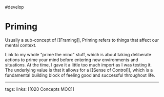 #develop 

# Priming
Usually a sub-concept of [[Framing]], Priming refers to things that affect our mental context. 

Link to my whole "prime the mind" stuff, which is about taking deliberate actions to prime your mind before entering new environments and situations. At the time, I gave it a little too much import as I was testing it. The underlying value is that it allows for a [[Sense of Control]], which is a fundamental building block of feeling good and successful throughout life.

---
tags: 
links: [[020 Concepts MOC]]